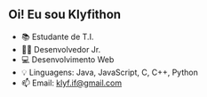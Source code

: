 ## Oi! Eu sou Klyfithon

- 📚 Estudante de T.I.
- 👨‍💻 Desenvolvedor Jr.
- 💻 Desenvolvimento Web
- 💡 Linguagens: Java, JavaScript, C, C++, Python
- 📫 Email: klyf.if@gmail.com
